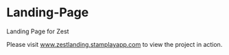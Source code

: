 # Landing-Page
Landing Page for Zest

Please visit www.zestlanding.stamplayapp.com to view the project in action.
